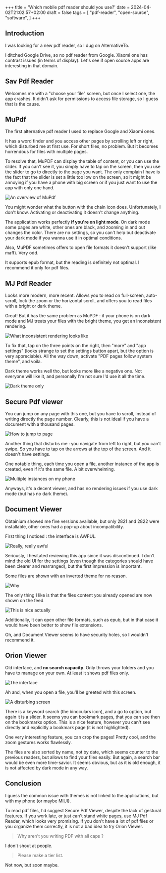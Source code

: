 +++
title = 'Which mobile pdf reader should you use?'
date = 2024-04-02T21:02:57+02:00
draft = false
tags = [
  "pdf-reader",
  "open-source",
  "software",
]
+++

## Introduction

I was looking for a new pdf reader, so I dug on AlternativeTo.

I ditched Google Drive, so no pdf reader from Google. Xiaomi one has contrast issues (in terms of display). Let's see if open source apps are interesting in that domain.

## Sav Pdf Reader

Welcomes me with a "choose your file" screen, but once I select one, the app crashes. It didn't ask for permissions to access file storage, so I guess that is the cause.

## MuPdf

The first alternative pdf reader I used to replace Google and Xiaomi ones.

It has a word finder and you access other pages by scrolling left or right, which disturbed me at first use. For short files, no problem. But it becomes horrendous for files with multiple pages.

To resolve that, MuPDF can display the table of content, or you can use the slider. If you can't see it, you simply have to tap on the screen, then you use the slider to go to directly to the page you want. The only complain I have is the fact that the slider is set a little too low on the screen, so it might be annoying if you have a phone with big screen or if you just want to use the app with only one hand.

![An overview of MuPdf](/images/mobile-pdf-reader/mupdf.png)

You might wonder what the button with the chain icon does. Unfortunately, I don't know. Activating or deactivating it doesn't change anything.

The application works perfectly **if you're on light mode**. On dark mode some pages are white, other ones are black, and zooming in and out changes the color. There are no settings, so you can't help but deactivate your dark mode if you wanna use it in optimal conditions.

Also, MuPDF sometimes offers to open file formats it doesn't support (like maff). Very odd.

It supports epub format, but the reading is definitely not optimal. I recommend it only for pdf files.

## MJ Pdf Reader

Looks more modern, more recent. Allows you to read on full-screen, auto-scroll, lock the zoom or the horizontal scroll, and offers you to read files with a bright or dark theme.

Great! But it has the same problem as MuPDF : if your phone is on dark mode and MJ treats your files with the bright theme, you get an inconsistent rendering.

![What inconsistent rendering looks like](/images/mobile-pdf-reader/mjpdf.png)

To fix that, tap on the three points on the right, then "more" and "app settings" (looks strange to set the settings button apart, but the option is very appreciable). All the way down, activate "PDF pages follow system theme", and voila.

Dark theme works well tho, but looks more like a negative one. Not everyone will like it, and personally I'm not sure I'd use it all the time.

![Dark theme only](/images/mobile-pdf-reader/negative.png)

## Secure Pdf viewer

You can jump on any page with this one, but you have to scroll, instead of writing directly the page number. Clearly, this is not ideal if you have a document with a thousand pages.

![How to jump to page](/images/mobile-pdf-reader/jump.png)

Another thing that disturbs me : you navigate from left to right, but you can't swipe. So you have to tap on the arrows at the top of the screen. And it doesn't have settings.

One notable thing, each time you open a file, another instance of the app is created, even if it's the same file. A bit overwhelming.

![Multiple instances on my phone](/images/mobile-pdf-reader/instances.png)

Anyways, it's a decent viewer, and has no rendering issues if you use dark mode (but has no dark theme).

## Document Viewer

Obtainium showed me five versions available, but only 2821 and 2822 were installable, other ones had a pop-up about incompatibility.

First thing I noticed : the interface is AWFUL.

![Really, really awful](/images/mobile-pdf-reader/interface.png)

Seriously, I hesitated reviewing this app since it was discontinued. I don't mind the old UI for the settings (even though the categories should have been clearer and rearranged), but the first impression is important.

Some files are shown with an inverted theme for no reason.

![Why](/images/mobile-pdf-reader/inverted.png)

The only thing I like is that the files content you already opened are now shown on the feed.

![This is nice actually](/images/mobile-pdf-reader/content.png)

Additionally, it can open other file formats, such as epub, but in that case it would have been better to show file extensions.

Oh, and Document Viewer seems to have security holes, so I wouldn't recommend it.

## Orion Viewer

Old interface, and **no search capacity**. Only throws your folders and you have to manage on your own. At least it shows pdf files only.

![The interface](/images/mobile-pdf-reader/orion.png)

Ah and, when you open a file, you'll be greeted with this screen.

![A disturbing screen](/images/mobile-pdf-reader/screen.png)

There is a keyword search (the binoculars icon), and a go to option, but again it is a slider. It seems you can bookmark pages, that you can see then on the bookmarks option. This is a nice feature, however you can't see directly and explicitly a bookmark page (it is not highlighted).

One very interesting feature, you can crop the pages! Pretty cool, and the zoom gestures works flawlessly.

The files are also sorted by name, not by date, which seems counter to the previous readers, but allows to find your files easily. But again, a search bar would be even more time-savior. It seems obvious, but as it is old enough, it is not affected by dark mode in any way.

## Conclusion

I guess the common issue with themes is not linked to the applications, but with my phone (or maybe MIUI).

To read pdf files, I'd suggest Secure Pdf Viewer, despite the lack of gestural features. If you work late, or just can't stand white pages, use MJ Pdf Reader, which looks very promising. If you don't have a lot of pdf files or you organize them correctly, it is not a bad idea to try Orion Viewer.

> Why aren't you writing PDF with all caps ?

I don't shout at people.

> Please make a tier list.

Not now, but soon maybe.
